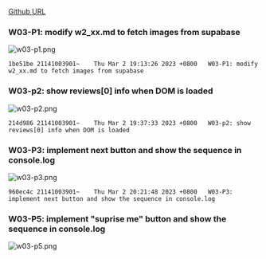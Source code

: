 [Github URL](https://github.com/211410039/1112-1N-js-demo-id/tree/main/demo/md/w02_39)

### W03-P1: modify w2_xx.md to fetch images from supabase

![w03-p1.png](https://qmfqlvkbasosvmqhicrw.supabase.co/storage/v1/object/public/demo-39/md_img/w03-p1.png?t=2023-03-02T11%3A11%3A32.970Z)

```
1be51be 21141003901~    Thu Mar 2 19:13:26 2023 +0800   W03-P1: modify w2_xx.md to fetch images from supabase
```

### W03-p2: show reviews[0] info when DOM is loaded

![w03-p2.png](https://qmfqlvkbasosvmqhicrw.supabase.co/storage/v1/object/public/demo-39/md_img/w03-p2.png?t=2023-03-02T11%3A36%3A49.462Z)

```
214d986 21141003901~    Thu Mar 2 19:37:33 2023 +0800   W03-p2: show reviews[0] info when DOM is loaded
```

### W03-P3: implement next button and show the sequence in console.log

![w03-p3.png](https://qmfqlvkbasosvmqhicrw.supabase.co/storage/v1/object/public/demo-39/md_img/w03-p3.png?t=2023-03-02T12%3A42%3A33.903Z)

```
960ec4c 21141003901~    Thu Mar 2 20:21:48 2023 +0800   W03-P3: implement next button and show the sequence in console.log
```

### W03-P5: implement "suprise me" button and show the sequence in console.log

![w03-p5.png](https://qmfqlvkbasosvmqhicrw.supabase.co/storage/v1/object/public/demo-39/md_img/w03-p5.png?t=2023-03-02T13%3A12%3A43.961Z)
